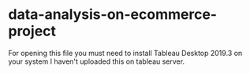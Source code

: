 # data-analysis-on-ecommerce-project 

For opening this file you must need to install Tableau Desktop 2019.3 on your system I haven't uploaded this on tableau server. 
